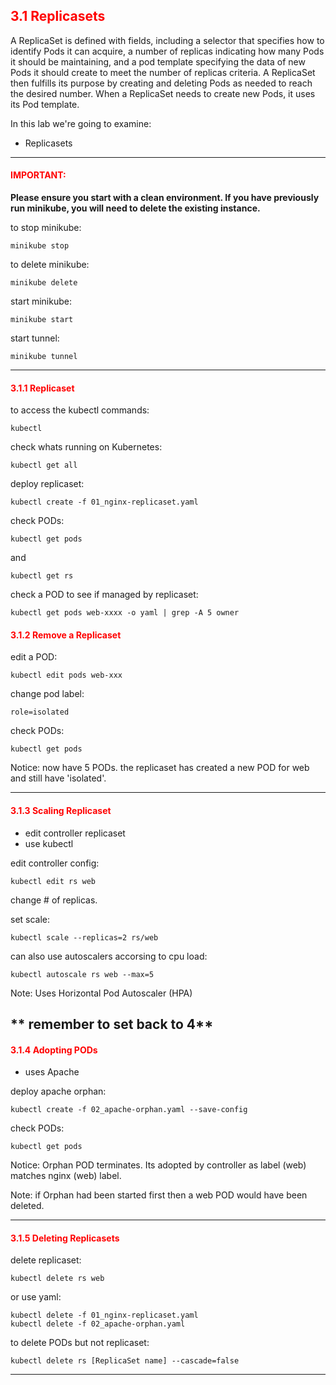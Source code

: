 ## <font color='red'> 3.1 Replicasets </font>
A ReplicaSet is defined with fields, including a selector that specifies how to identify Pods it can acquire, a number of replicas indicating how many Pods it should be maintaining, and a pod template specifying the data of new Pods it should create to meet the number of replicas criteria. A ReplicaSet then fulfills its purpose by creating and deleting Pods as needed to reach the desired number. When a ReplicaSet needs to create new Pods, it uses its Pod template.

In this lab we're going to examine:
* Replicasets

---

#### <font color='red'>IMPORTANT:</font> 
<strong>Please ensure you start with a clean environment. 
If you have previously run minikube, you will need to delete the existing instance.</strong>

to stop  minikube:
```
minikube stop
```
to delete  minikube:
```
minikube delete
```
start minikube:
```
minikube start
```
start tunnel:
```
minikube tunnel
```

--- 

#### <font color='red'> 3.1.1 Replicaset </font>
to access the kubectl commands:
```
kubectl
```
check whats running on Kubernetes:
```
kubectl get all
```
deploy replicaset:
```
kubectl create -f 01_nginx-replicaset.yaml
```
check PODs:
```
kubectl get pods
```
and 
```
kubectl get rs
```
check a POD to see if managed by replicaset:
```
kubectl get pods web-xxxx -o yaml | grep -A 5 owner
```

#### <font color='red'> 3.1.2 Remove a Replicaset </font>
edit a POD:
```
kubectl edit pods web-xxx
```
change pod label:
```
role=isolated
```
check PODs:
```
kubectl get pods
```
Notice: now have 5 PODs. the replicaset has created a new POD for web and still have 'isolated'.

---

#### <font color='red'> 3.1.3 Scaling Replicaset </font>
* edit controller replicaset
* use kubectl

edit controller config:
```
kubectl edit rs web
```
change # of replicas.  

set scale:
```
kubectl scale --replicas=2 rs/web
```
can also use autoscalers accorsing to cpu load:
```
kubectl autoscale rs web --max=5
```
Note: Uses Horizontal Pod Autoscaler (HPA)

** remember to set back to 4**
---

#### <font color='red'> 3.1.4 Adopting PODs </font>
* uses Apache

deploy apache orphan:
```
kubectl create -f 02_apache-orphan.yaml --save-config
```
check PODs:
```
kubectl get pods
```
Notice: Orphan POD terminates. Its adopted by controller as label (web) matches nginx (web) label.

Note: if Orphan had been started first then a web POD would have been deleted.

---

#### <font color='red'> 3.1.5 Deleting Replicasets </font>
delete replicaset:
```
kubectl delete rs web
```
or use yaml:
```
kubectl delete -f 01_nginx-replicaset.yaml
kubectl delete -f 02_apache-orphan.yaml
```
to delete PODs but not replicaset:
```
kubectl delete rs [ReplicaSet name] --cascade=false
```

---